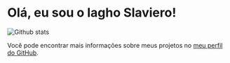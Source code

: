 # Olá, eu sou o Iagho Slaviero!

![Github stats](https://github-readme-stats.vercel.app/api?username=iagho-slaviero&show_icons=true&theme=onedark)

Você pode encontrar mais informações sobre meus projetos no [meu perfil do GitHub](https://github.com/iagho-slaviero).
